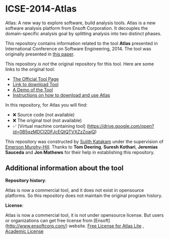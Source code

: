 # ICSE-2014-Atlas

Atlas: A new way to explore software, build analysis tools. Atlas is a new software analysis platform from Ensoft Corporation. It decouples the domain-specific analysis goal by splitting analysis into two distinct phases.


This repository contains information related to the tool **Atlas** presented in International Conference on Software Engineering, 2014. The tool was originally presented in [this paper](http://dl.acm.org/citation.cfm?id=2591065).

This repository _is not_ the original repository for this tool. Here are some links to the original tool:
* [The Official Tool Page](http://www.ensoftcorp.com/atlas/)
* [Link to download Tool](http://www.ensoftcorp.com/atlas/download/)
* [A Demo of the Tool](http://www.ensoftcorp.com/atlas/developers/)
* [Instructions on how to download and use Atlas](http://www.ensoftcorp.com/atlas/getting-started-with-atlas/#Installation)

In this repository, for Atlas you will find:
* :x: Source code (not available)
* :x: The original tool (not available)
* :white_check_mark: [Virtual machine containing tool] (https://drive.google.com/open?id=0B5qzMDCI2DFJcEQtQTVXZzZoajQ)

This repository was constructed by [Sujith Katakam](https://github.com/sujithktkm) under the supervision of [Emerson Murphy-Hill](https://github.com/CaptainEmerson). Thanks to **Tom Deering**, **Suresh Kothari**, **Jeremias Sauceda** and **Jon Mathews** for their help in establishing this repository.

Additional information about the tool
-------------------------------------


**Repository history**:

Atlas is now a commercial tool, and it does not exist in opensource platforms. So this repository does not maintain the original program history.



**License**:

Atlas is now a commercial tool, it is not under opensource license. But users or organizations can get free license from [Ensoft] (http://www.ensoftcorp.com/) website.
[Free License for Atlas Lite](http://www.ensoftcorp.com/atlas/lite/) , [Academic License](http://www.ensoftcorp.com/atlas/academic-license/)
